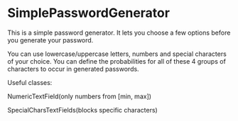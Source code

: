 # SimplePasswordGenerator
This is a simple password generator. It lets you choose a few options before you generate your password.

You can use lowercase/uppercase letters, numbers and special characters of your choice. 
You can define the probabilities for all of these 4 groups of characters to occur in generated passwords.


Useful classes:

NumericTextField(only numbers from [min, max])

SpecialCharsTextFields(blocks specific characters)
